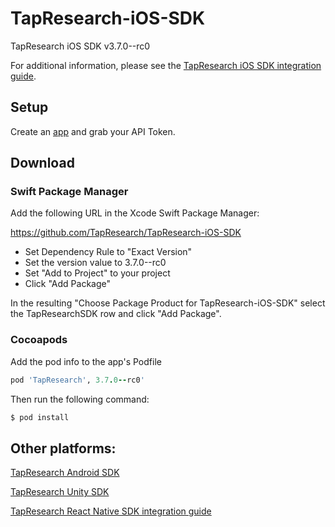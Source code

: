 # TapResearch-iOS-SDK
TapResearch iOS SDK v3.7.0--rc0

For additional information, please see the [TapResearch iOS SDK integration guide](https://supply-docs.tapresearch.com/docs/3.x/basic-integration/sdk-integration/ios).

## Setup

Create an [app](/supplier_dashboard/dashboard/apps/new) and grab your API Token.

## Download

### Swift Package Manager

Add the following URL in the Xcode Swift Package Manager:

https://github.com/TapResearch/TapResearch-iOS-SDK

* Set Dependency Rule to "Exact Version"
* Set the version value to 3.7.0--rc0
* Set "Add to Project" to your project 
* Click "Add Package"

In the resulting "Choose Package Product for TapResearch-iOS-SDK" select the TapResearchSDK row and click "Add Package".

### Cocoapods

Add the pod info to the app's Podfile
 ```ruby
 pod 'TapResearch', 3.7.0--rc0'
 ```

 Then run the following command:
 ```bash
 $ pod install
 ```

## Other platforms:

[TapResearch Android SDK](https://supply-docs.tapresearch.com/docs/3.x/basic-integration/sdk-integration/android)

[TapResearch Unity SDK](https://supply-docs.tapresearch.com/docs/3.x/basic-integration/sdk-integration/unity)  

[TapResearch React Native SDK integration guide](https://supply-docs.tapresearch.com/docs/3.x/basic-integration/sdk-integration/react-native)

